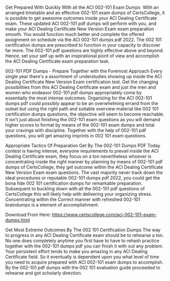 Get Prepared With Quickly With all the ACI 002-101 Exam Dumps 
With an arranged timetable and an effective 002-101 exam dumps of CertsCollege, it is possible to get awesome outcomes inside your ACI Dealing Certificate exam. These updated ACI 002-101 pdf dumps will perform with you, and make your ACI Dealing Certificate New Version Exam exam preparation smooth. You would function much better and complete the offered assignment on schedule via the ACI 002-101 dumps pdf 2022. The 002 101 certification dumps are prescribed to function in your capacity to discover far more. The 002-101 pdf questions are highly effective above and beyond. Hence, set your self up with an inspirational point of view and accomplish the ACI Dealing Certificate exam preparation task. 



002-101 PDF Dumps - Prepare Together with the Foremost Approach
Every single year there's a assortment of understudies showing up inside the ACI Dealing Certificate New Version Exam certification test. Get the changing possibilities from this ACI Dealing Certificate exam and just the men and women who endeavor 002-101 pdf dumps appropriately come by essentially the most intense outcomes. Organizing for the ACI 002-101 dumps pdf could possibly appear to be an overwhelming errand from the outset but using the right path and suitable overview material like 002 101 certification dumps questions, the objective will seem to become reachable. It isn't just about finishing the 002-101 exam questions as you will demand higher scores to format by means of the 002-101 exam dumps and total your cravings with discipline. Together with the help of 002-101 pdf questions, you will get amazing imprints in 002 101 exam questions.



Appropriate Tactics Of Preparation Get By The 002-101 Dumps PDF
Today contest is having intense, everyone requirements to prevail inside the ACI Dealing Certificate exam, they focus on a ton nevertheless whoever is concentrating inside the right manner by planning by means of 002-101 pdf dumps of CertsCollege, they get outcome within the ACI Dealing Certificate New Version Exam exam questions. The vast majority never track down the ideal procedures or reputable 002-101 dumps pdf 2022, you could get the bona fide 002 101 certification dumps for remarkable preparation. Subsequent to buckling down with all the 002-101 pdf questions of CertsCollege this will likely help with delivering your organizing stress. Concentrating within the Correct manner with refreshed 002-101 braindumps is a element of accomplishment.

Download From Here: https://www.certscollege.com/aci-002-101-exam-dumps.html

Get Most Extreme Outcomes By The 002 101 Certification Dumps
The way to progress in any ACI Dealing Certificate exam should be to rehearse a ton. No one does completely anytime you first have to have to rehash practice together with the 002-101 dumps pdf you can finish it with out any problem. Your persistent effort tends to make you amazing in any ACI Dealing Certificate field. So it eventually is dependent upon you what level of time you need to acquire prepared with ACI 002-101 exam dumps to accomplish. By the 002-101 pdf dumps with the 002 101 evaluation guide proceeded to rehearse and got scholarly direction.
